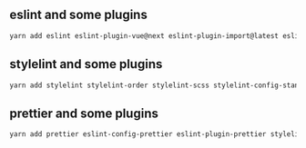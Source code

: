 ## eslint and some plugins
```bash
yarn add eslint eslint-plugin-vue@next eslint-plugin-import@latest eslint-plugin-node@latest eslint-plugin-promise@latest eslint-plugin-standard eslint-config-standard babel-eslint -D
```

## stylelint and some plugins
```bash
yarn add stylelint stylelint-order stylelint-scss stylelint-config-standard stylelint-config-idiomatic-order -D
```

## prettier and some plugins
```bash
yarn add prettier eslint-config-prettier eslint-plugin-prettier stylelint-config-prettier -D
```